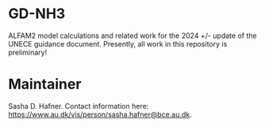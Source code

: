 # GD-NH3
ALFAM2 model calculations and related work for the 2024 +/- update of the UNECE guidance document.
Presently, all work in this repository is preliminary!

# Maintainer
Sasha D. Hafner.
Contact information here: <https://www.au.dk/vis/person/sasha.hafner@bce.au.dk>.

